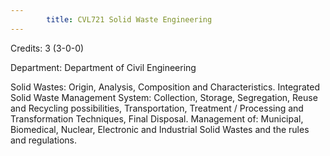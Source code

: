 ```yaml
---
        title: CVL721 Solid Waste Engineering
---
```

Credits: 3 (3-0-0)

Department: Department of Civil Engineering

Solid Wastes: Origin, Analysis, Composition and Characteristics. Integrated Solid Waste Management System: Collection, Storage, Segregation, Reuse and Recycling possibilities, Transportation, Treatment / Processing and Transformation Techniques, Final Disposal. Management of: Municipal, Biomedical, Nuclear, Electronic and Industrial Solid Wastes and the rules and regulations.